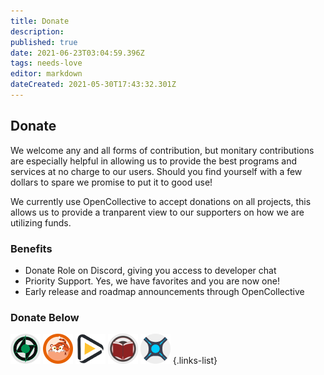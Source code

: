 ```yaml
---
title: Donate
description: 
published: true
date: 2021-06-23T03:04:59.396Z
tags: needs-love
editor: markdown
dateCreated: 2021-05-30T17:43:32.301Z
---
```


## Donate

We welcome any and all forms of contribution, but monitary contributions are especially helpful in allowing us to provide the best programs and services at no charge to our users. Should you find yourself with a few dollars to spare we promise to put it to good use!

We currently use OpenCollective to accept donations on all projects, this allows us to provide a tranparent view to our supporters on how we are utilizing funds.

### Benefits

- Donate Role on Discord, giving you access to developer chat
- Priority Support. Yes, we have favorites and you are now one!
- Early release and roadmap announcements through OpenCollective

### Donate Below

[![48.png](/assets/lidarr/logos/48.png)](https://opencollective.com/lidarr) [![48.png](/assets/prowlarr/logos/48.png)](https://opencollective.com/prowlarr) [![48.png](/assets/radarr/logos/48.png)](https://opencollective.com/radarr) [![48.png](/assets/readarr/logos/48.png)](https://opencollective.com/readarr) [![48.png](/assets/sonarr/logos/48.png)](https://opencollective.com/sonarr)
{.links-list}
